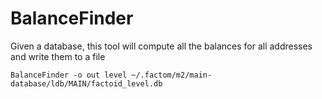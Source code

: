 # BalanceFinder

Given a database, this tool will compute all the balances for all addresses and write them to a file
```
BalanceFinder -o out level ~/.factom/m2/main-database/ldb/MAIN/factoid_level.db
```